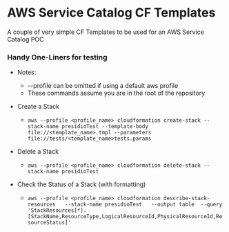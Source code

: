 # AWS Service Catalog CF Templates
A couple of very simple CF Templates to be used for an AWS Service Catalog POC

### Handy One-Liners for testing
* Notes:
    * --profile can be omitted if using a default aws profile
    * These commands assume you are in the root of the repository

* Create a Stack

    * `aws --profile <profile_name> cloudformation create-stack --stack-name presidioTest --template-body file://<template_name>.tmpl --parameters file://tests/<template_name>tests.params`

* Delete a Stack

    * `aws --profile <profile_name> cloudformation delete-stack --stack-name presidioTest`

* Check the Status of a Stack (with formatting)

    * `aws --profile <profile_name> cloudformation describe-stack-resources   --stack-name presidioTest   --output table  --query 'StackResources[*].[StackName,ResourceType,LogicalResourceId,PhysicalResourceId,ResourceStatus]'`